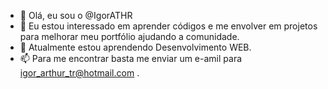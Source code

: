 - 👋 Olá, eu sou o @IgorATHR
- 👀 Eu estou interessado em aprender códigos e me envolver em projetos para melhorar meu portfólio ajudando a comunidade.
- 🌱  Atualmente estou aprendendo Desenvolvimento WEB. 
- 📫  Para me encontrar basta me enviar um e-amil para igor_arthur_tr@hotmail.com .
